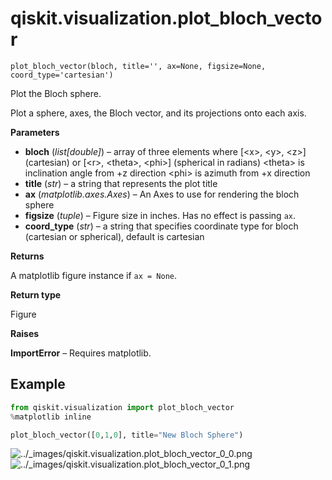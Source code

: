 <span id="qiskit-visualization-plot-bloch-vector" />

# qiskit.visualization.plot\_bloch\_vector

`plot_bloch_vector(bloch, title='', ax=None, figsize=None, coord_type='cartesian')`

Plot the Bloch sphere.

Plot a sphere, axes, the Bloch vector, and its projections onto each axis.

**Parameters**

*   **bloch** (*list\[double]*) – array of three elements where \[\<x>, \<y>, \<z>] (cartesian) or \[\<r>, \<theta>, \<phi>] (spherical in radians) \<theta> is inclination angle from +z direction \<phi> is azimuth from +x direction
*   **title** (*str*) – a string that represents the plot title
*   **ax** (*matplotlib.axes.Axes*) – An Axes to use for rendering the bloch sphere
*   **figsize** (*tuple*) – Figure size in inches. Has no effect is passing `ax`.
*   **coord\_type** (*str*) – a string that specifies coordinate type for bloch (cartesian or spherical), default is cartesian

**Returns**

A matplotlib figure instance if `ax = None`.

**Return type**

Figure

**Raises**

**ImportError** – Requires matplotlib.

## Example

```python
from qiskit.visualization import plot_bloch_vector
%matplotlib inline

plot_bloch_vector([0,1,0], title="New Bloch Sphere")
```

![../\_images/qiskit.visualization.plot\_bloch\_vector\_0\_0.png](/images/api/qiskit/0.24/qiskit.visualization.plot_bloch_vector_0_0.png) ![../\_images/qiskit.visualization.plot\_bloch\_vector\_0\_1.png](/images/api/qiskit/0.24/qiskit.visualization.plot_bloch_vector_0_1.png)
